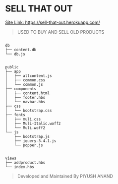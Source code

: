  # SELL THAT OUT 
  [Site Link: https://sell-that-out.herokuapp.com/
](https://sell-that-out.herokuapp.com/
)

> USED TO BUY AND SELL OLD PRODUCTS


```

db
├── content.db
└── db.js


public
├── app
│   ├── allcontent.js
│   ├── common.css
│   └── common.js
├── components
│   ├── content.html
│   ├── footer.hbs
│   └── navbar.hbs
├── css
│   └── bootstrap.css
├── fonts
│   ├── muli.css
│   ├── Muli-Italic.woff2
│   └── Muli.woff2
└── js
    ├── bootstrap.js
    ├── jquery-3.4.1.js
    └── popper.js


views
├── addproduct.hbs
└── index.hbs

```

> Developed and Maintained 
> By PIYUSH ANAND